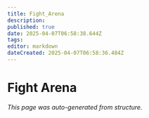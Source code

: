 ```yaml
---
title: Fight_Arena
description: 
published: true
date: 2025-04-07T06:58:38.644Z
tags: 
editor: markdown
dateCreated: 2025-04-07T06:58:36.484Z
---
```


# Fight Arena

*This page was auto-generated from structure.*